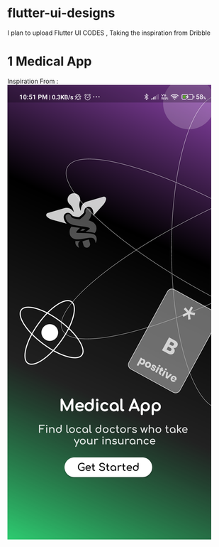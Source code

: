 # flutter-ui-designs

I plan to upload Flutter UI CODES , Taking the inspiration from Dribble

# 1 Medical App

Inspiration From : <a href="https://dribbble.com/shots/15492662-Medical-App">
<img src="images/medicalapp.png">
